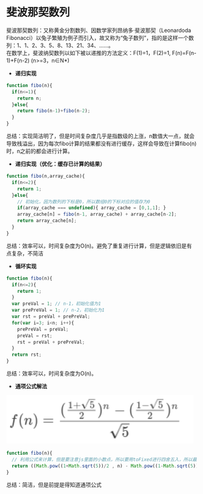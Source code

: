 # 斐波那契数列
斐波那契数列：又称黄金分割数列、因数学家列昂纳多·斐波那契（Leonardoda Fibonacci）以兔子繁殖为例子而引入，故又称为“兔子数列”，指的是这样一个数列：1、1、2、3、5、8、13、21、34、……。    
在数学上，斐波纳契数列以如下被以递推的方法定义：F(1)=1，F(2)=1, F(n)=F(n-1)+F(n-2) (n>=3，n∈N*)

- **递归实现**

```javascript
function fibo(n){
  if(n<=1){
    return n;
  }else{
    return fibo(n-1)+fibo(n-2);
  }
}
```
总结：实现简洁明了，但是时间复杂度几乎是指数级的上涨，n数值大一点，就会导致栈溢出，因为每次fibo计算的结果都没有进行缓存，这样会导致在计算fibo(n)时，n之前的都会进行计算。

- **递归实现（优化：缓存已计算的结果）**

```javascript
function fibo(n,array_cache){
  if(n<=2){
    return 1;
  }else{
    // 初始化，因为数列的下标是0，所以数组0的下标对应的值存为0
    if(array_cache === undefined){ array_cache = [0,1,1]; }
    array_cache[n] = fibo(n-1, array_cache) + array_cache[n-2];
    return array_cache[n];
  }
}
```
总结：效率可以，时间复杂度为O(n)。避免了重复进行计算，但是逻辑依旧是有点复杂，不简洁

- **循环实现**

```javascript
function fibo(n){
  if(n<=2){
    return 1;
  }
  var preVal = 1; // n-1，初始化值为1
  var prePreVal = 1; // n-2，初始化为1
  var rst = preVal + prePreVal;
  for(var i=3; i<n; i++){
    prePreVal = preVal;
    preVal = rst;
    rst = preVal + prePreVal;
  }
  return rst;
}
```
总结：效率可以，时间复杂度为O(n)。

- **通项公式解法**
     
![通项公司](images/fibonacci.png)
```javascript
function fibo(n){ 
  // 利用公式来计算，但是要注意js里面的小数点，所以要用toFixed进行四舍五入，所以最好返回的是字符串数值
  return ((Math.pow((1+Math.sqrt(5))/2 , n) - Math.pow((1-Math.sqrt(5))/2 , n))/Math.sqrt(5)).toFixed(0); 
}
```
总结：简洁，但是前提是得知道通项公式
